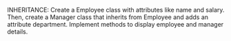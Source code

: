 INHERITANCE:
Create a Employee class with attributes like name and salary. Then, create a Manager class that inherits from Employee and adds an attribute department. Implement methods to display employee and manager details.

